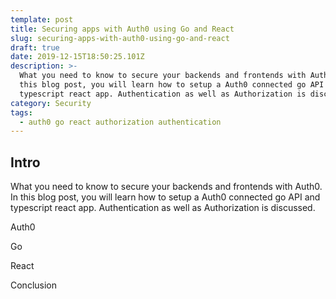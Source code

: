 ```yaml
---
template: post
title: Securing apps with Auth0 using Go and React
slug: securing-apps-with-auth0-using-go-and-react
draft: true
date: 2019-12-15T18:50:25.101Z
description: >-
  What you need to know to secure your backends and frontends with Auth0. In
  this blog post, you will learn how to setup a Auth0 connected go API and
  typescript react app. Authentication as well as Authorization is discussed.
category: Security
tags:
  - auth0 go react authorization authentication
---
```

## Intro

What you need to know to secure your backends and frontends with Auth0. In this blog post, you will learn how to setup a Auth0 connected go API and typescript react app. Authentication as well as Authorization is discussed.

Auth0

Go

React

Conclusion
